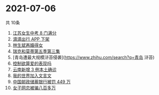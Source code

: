 # 2021-07-06
  共 10条

  <!-- BEGIN -->
  <!-- 最后更新时间:Tue Jul 06 2021 02:22:51 GMT+0000 (Coordinated Universal Time) -->
  1. [江苏女生中考 8 门满分](https://www.zhihu.com/search?q=中考)
1. [滴滴出行 APP 下架](https://www.zhihu.com/search?q=滴滴下架)
1. [林生斌再婚得女](https://www.zhihu.com/search?q=林生斌)
1. [瑞克和莫蒂第五季第三集](https://www.zhihu.com/search?q=瑞克和莫蒂)
1. [青岛遭最大规模浒苔侵袭](https://www.zhihu.com/search?q=青岛 浒苔)
1. [控制欲算爱的表现吗](https://www.zhihu.com/search?q=扑通扑通的心)
1. [云南新增 3 例本土确诊](https://www.zhihu.com/search?q=云南疫情)
1. [我的世界加入文言文](https://www.zhihu.com/search?q=我的世界)
1. [中国邮政储蓄银行被罚 449 万](https://www.zhihu.com/search?q=中国邮政储蓄银行)
1. [女子网恋被骗八百多万](https://www.zhihu.com/search?q=网恋被骗)
  <!-- END -->
  